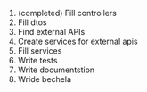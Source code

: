 1. (completed) Fill controllers
2. Fill dtos
3. Find external APIs
4. Create services for external apis
5. Fill services
6. Write tests
7. Write documentstion
8. Wride bechela